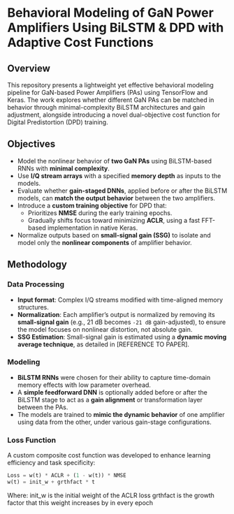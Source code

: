 # Behavioral Modeling of GaN Power Amplifiers Using BiLSTM & DPD with Adaptive Cost Functions

## Overview

This repository presents a lightweight yet effective behavioral modeling pipeline for GaN-based Power Amplifiers (PAs) using TensorFlow and Keras. The work explores whether different GaN PAs can be matched in behavior through minimal-complexity BiLSTM architectures and gain adjustment, alongside introducing a novel dual-objective cost function for Digital Predistortion (DPD) training.

## Objectives

- Model the nonlinear behavior of **two GaN PAs** using BiLSTM-based RNNs with **minimal complexity**.
- Use **I/Q stream arrays** with a specified **memory depth** as inputs to the models.
- Evaluate whether **gain-staged DNNs**, applied before or after the BiLSTM models, can **match the output behavior** between the two amplifiers.
- Introduce a **custom training objective** for DPD that:
  - Prioritizes **NMSE** during the early training epochs.
  - Gradually shifts focus toward minimizing **ACLR**, using a fast FFT-based implementation in native Keras.
- Normalize outputs based on **small-signal gain (SSG)** to isolate and model only the **nonlinear components** of amplifier behavior.

## Methodology

### Data Processing

- **Input format**: Complex I/Q streams modified with time-aligned memory structures.
- **Normalization**: Each amplifier’s output is normalized by removing its **small-signal gain** (e.g., 21 dB becomes `-21 dB` gain-adjusted), to ensure the model focuses on nonlinear distortion, not absolute gain.
- **SSG Estimation**: Small-signal gain is estimated using a **dynamic moving average technique**, as detailed in [REFERENCE TO PAPER].

### Modeling

- **BiLSTM RNNs** were chosen for their ability to capture time-domain memory effects with low parameter overhead.
- A **simple feedforward DNN** is optionally added before or after the BiLSTM stage to act as a **gain alignment** or transformation layer between the PAs.
- The models are trained to **mimic the dynamic behavior** of one amplifier using data from the other, under various gain-stage configurations.

### Loss Function

A custom composite cost function was developed to enhance learning efficiency and task specificity:

```python
Loss = w(t) * ACLR + (1 - w(t)) * NMSE
w(t) = init_w + grthfact * t
```

Where:
init_w is the initial weight of the ACLR loss
grthfact is the growth factor that this weight increases by in every epoch
